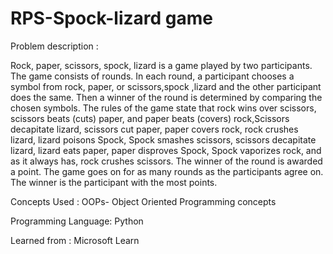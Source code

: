 # RPS-Spock-lizard game

Problem description : 

Rock, paper, scissors, spock, lizard is a game played by two participants. The game consists of rounds. In each round, a participant chooses a symbol from rock, paper, or scissors,spock ,lizard and the other participant does the same. Then a winner of the round is determined by comparing the chosen symbols. The rules of the game state that rock wins over scissors, scissors beats (cuts) paper, and paper beats (covers) rock,Scissors decapitate lizard, scissors cut paper, paper covers rock, rock crushes lizard, lizard poisons Spock, Spock smashes scissors, scissors decapitate lizard, lizard eats paper, paper disproves Spock, Spock vaporizes rock, and as it always has, rock crushes scissors. The winner of the round is awarded a point. The game goes on for as many rounds as the participants agree on. The winner is the participant with the most points.

Concepts Used :
 OOPs- Object  Oriented Programming concepts

Programming Language:
 Python

Learned from : 
Microsoft Learn

